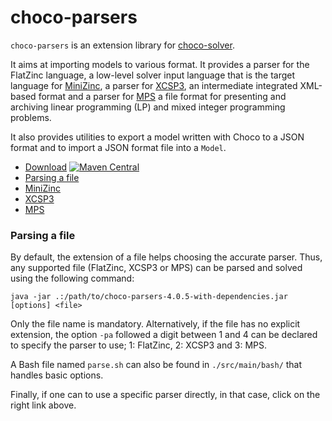 choco-parsers
=============

`choco-parsers` is an extension library for [choco-solver](https://github.com/chocoteam/choco-solver).

It aims at importing models to various format.
It provides a parser for the FlatZinc language, a low-level solver input language that is the target language for [MiniZinc](http://www.minizinc.org/), 
a parser for [XCSP3](http://xcsp.org), an intermediate integrated XML-based format
and a parser for [MPS](http://miplib.zib.de/) a file format for presenting and archiving linear programming (LP) and mixed integer programming problems.

It also provides utilities to export a model written with Choco to a JSON format 
and to import a JSON format file into a `Model`.

* [Download](https://github.com/chocoteam/choco-parsers/releases/latest) [![Maven Central](https://maven-badges.herokuapp.com/maven-central/org.choco-solver/choco-parsers/badge.svg)](https://maven-badges.herokuapp.com/maven-central/org.choco-solver/choco-parsers)
* [Parsing a file](#par)
* [MiniZinc](./MINIZINC.md)
* [XCSP3](XCSP3.md)
* [MPS](MPS.md)


<a name="par"></a>
### Parsing a file

By default, the extension of a file helps choosing the accurate parser.
Thus, any supported file (FlatZinc, XCSP3 or MPS) can be parsed and solved using the following command:

  ```java -jar .:/path/to/choco-parsers-4.0.5-with-dependencies.jar [options] <file>```

Only the file name is mandatory.
Alternatively, if the file has no explicit extension, the option ```-pa``` followed a digit between 1 and 4 
can be declared to specify the parser to use; 1: FlatZinc, 2: XCSP3 and 3: MPS.

A Bash file named ```parse.sh``` can also be found in `./src/main/bash/` that handles basic options.

Finally, if one can to use a specific parser directly, in that case, click on the right link above.
